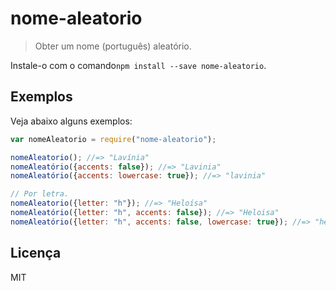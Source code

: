 # nome-aleatorio

> Obter um nome (português) aleatório.

Instale-o com o comando`npm install --save nome-aleatorio`.

## Exemplos

Veja abaixo alguns exemplos:

```js
var nomeAleatorio = require("nome-aleatorio");

nomeAleatorio(); //=> "Lavínia"
nomeAleatório({accents: false}); //=> "Lavinia"
nomeAleatório({accents: lowercase: true}); //=> "lavinia"

// Por letra.
nomeAleatorio({letter: "h"}); //=> "Heloísa"
nomeAleatório({letter: "h", accents: false}); //=> "Heloisa"
nomeAleatório({letter: "h", accents: false, lowercase: true}); //=> "heloisa"
```

## Licença

MIT